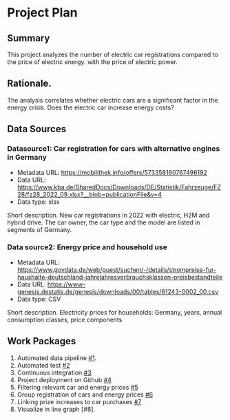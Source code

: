 # Project Plan

## Summary

This project analyzes the number of electric car registrations compared to the price of electric energy. 
with the price of electric power.

## Rationale.

The analysis correlates whether electric cars are a significant factor in the energy crisis. 
Does the electric car increase energy costs?
## Data Sources


### Datasource1: Car registration for cars with alternative engines in Germany
* Metadata URL: https://mobilithek.info/offers/573358160767496192
* Data URL: https://www.kba.de/SharedDocs/Downloads/DE/Statistik/Fahrzeuge/FZ28/fz28_2022_09.xlsx?__blob=publicationFile&v=4 
* Data type: xlsx

Short description.
New car registrations in 2022 with electric, H2M and hybrid drive. 
The car owner, the car type and the model are listed in segments of Germany. 


### Data source2: Energy price and household use
* Metadata URL: https://www.govdata.de/web/guest/suchen/-/details/strompreise-fur-haushalte-deutschland-jahrejahresverbrauchsklassen-preisbestandteile
* Data URL: https://www-genesis.destatis.de/genesis/downloads/00/tables/61243-0002_00.csv 
* Data type: CSV

Short description.
Electricity prices for households: Germany, years, annual consumption classes, price components


## Work Packages

[i1]: https://github.com/jvalue/2023-amse-template/issues/1
1. Automated data pipeline [#1][i1].
2. Automated test [#2][i2]
3. Continuous integration [#3][i3]
4. Project deployment on Github [#4][i4]
5. Filtering relevant car and energy prices [#5][i5]
6. Group registration of cars and energy prices [#6][i6] 
7. Linking prize increases to car purchases [#7][i7]
8. Visualize in line graph [#8].

[i1]: https://github.com/CarstenSchmotz/2023-AMSE-cs/issues/1
[i2]: https://github.com/CarstenSchmotz/2023-AMSE-cs/issues/2
[i3]: https://github.com/CarstenSchmotz/2023-AMSE-cs/issues/3
[i4]: https://github.com/CarstenSchmotz/2023-AMSE-cs/issues/4
[i5]: https://github.com/CarstenSchmotz/2023-AMSE-cs/issues/5
[i6]: https://github.com/CarstenSchmotz/2023-AMSE-cs/issues/6
[i7]: https://github.com/CarstenSchmotz/2023-AMSE-cs/issues/7
[i8]: https://github.com/CarstenSchmotz/2023-AMSE-cs/issues/8
